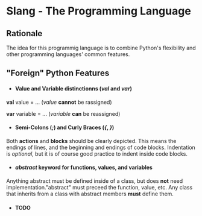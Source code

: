 # Slang - The Programming Language

## Rationale

The idea for this programmig language is to combine Python's flexibility and other programming languages' common features.

## "Foreign" Python Features

- #### Value and Variable distinctionns (*val* and *var*)

**val** value = ... (*value* **cannot** be rassigned)

**var** variable = ... (*variable* **can** be reassigned)

- #### Semi-Colons (*;*) and Curly Braces (*{*, *}*)

Both **actions** and **blocks** should be clearly depicted.
This means the endings of lines, and the beginning and endings of code blocks. Indentation is *optional*, but it is of course good practice to indent inside code blocks.

- #### *abstract* keyword for functions, values, and variables

Anything abstract must be defined inside of a class, but does **not** need implementation."abstract" must preceed the function, value, etc. Any class that inherits from a class with abstract members **must** define them.

- #### TODO
